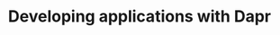 ---
type: docs
title: "Developing applications with Dapr"
linkTitle: "Developing applications"
description: "Tools, tips, and information on how to build your application with Dapr"
weight: 30
---